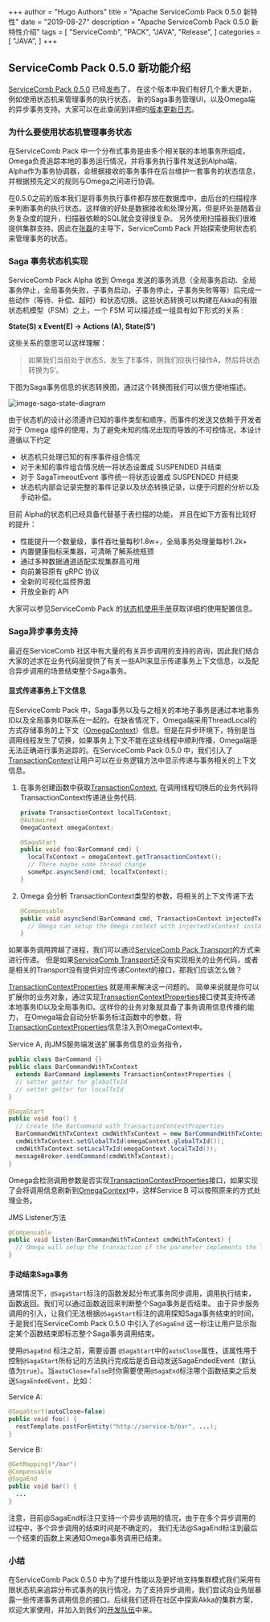 +++
author = "Hugo Authors"
title = "Apache ServiceComb Pack 0.5.0 新特性"
date = "2019-08-27"
description = "Apache ServiceComb Pack 0.5.0 新特性介绍"
tags = [
    "ServiceComb",
    "PACK",
    "JAVA",
    "Release", 
]
categories = [
    "JAVA",
]
+++


## ServiceComb Pack 0.5.0 新功能介绍

[ServiceComb Pack 0.5.0](https://github.com/apache/servicecomb-pack) 已经[发布](http://servicecomb.apache.org/release/pack-downloads/)了， 在这个版本中我们有好几个重大更新，例如使用状态机来管理事务的执行状态， 新的Saga事务管理UI，以及Omega端的异步事务支持。大家可以在此查阅到详细的[版本更新日志](https://issues.apache.org/jira/secure/ReleaseNote.jspa?projectId=12321626&version=12345242)。

### 为什么要使用状态机管理事务状态

在ServiceComb Pack 中一个分布式事务是由多个相关联的本地事务所组成， Omega负责追踪本地的事务运行情况，并将事务执行事件发送到Alpha端， Alpha作为事务协调器，会根据接收的事务事件在后台维护一套事务的状态信息，并根据预先定义的规则与Omega之间进行协调。

在0.5.0之前的版本我们是将事务执行事件都存放在数据库中，由后台的扫描程序来判断事务的执行状态。这样做的好处是数据接收和处理分离，但是坏处是随着业务复杂度的提升，扫描器依赖的SQL就会变得很复杂。 另外使用扫描器我们很难提供集群支持。因此在[张磊](https://github.com/coolbeevip)的主导下，ServiceComb Pack 开始探索使用状态机来管理事务的状态。

### Saga 事务状态机实现

ServiceComb Pack Alpha 收到 Omega 发送的事务消息（全局事务启动、全局事务停止，全局事务失败，子事务启动，子事务停止，子事务失败等等）后完成一些动作（等待、补偿、超时）和状态切换。这些状态转换可以构建在Akka的有限状态机模型（FSM）之上，一个 FSM 可以描述成一组具有如下形式的关系 :

**State(S) x Event(E) -> Actions (A), State(S')**

这些关系的意思可以这样理解：

> 如果我们当前处于状态S，发生了E事件，则我们应执行操作A，然后将状态转换为S’。

下图为Saga事务信息的状态转换图，通过这个转换图我们可以很方便地描述。

![image-saga-state-diagram](/images/pack/saga_state_diagram.png)

由于状态机的设计必须遵许已知的事件类型和顺序，而事件的发送又依赖于开发者对于 Omega 组件的使用，为了避免未知的情况出现而导致的不可控情况，本设计遵循以下约定

- 状态机只处理已知的有序事件组合情况
- 对于未知的事件组合情况统一将状态设置成 SUSPENDED 并结束
- 对于 SagaTimeoutEvent 事件统一将状态设置成 SUSPENDED 并结束
- 状态机内部会记录完整的事件记录以及状态转换记录，以便于问题的分析以及手动补偿。

目前 Alpha的状态机已经具备代替基于表扫描的功能， 并且在如下方面有比较好的提升：

- 性能提升一个数量级，事件吞吐量每秒1.8w+，全局事务处理量每秒1.2k+
- 内置健康指标采集器，可清晰了解系统瓶颈
- 通过多种数据通道适配实现集群高可用
- 向前兼容原有 gRPC 协议
- 全新的可视化监控界面
- 开放全新的 API

大家可以参见ServiceComb Pack 的[状态机使用手册](https://github.com/apache/servicecomb-pack/blob/master/docs/fsm/fsm_manual_zh.md)获取详细的使用配置信息。

### Saga异步事务支持

最近在ServiceComb 社区中有大量的有关异步调用的支持的咨询，因此我们结合大家的述求在业务代码层提供了有关一些API来显示传递事务上下文信息，以及配合异步调用的场景结束整个Saga事务。

#### 显式传递事务上下文信息

在ServiceComb Pack 中，Saga事务以及与之相关的本地子事务是通过本地事务ID以及全局事务ID联系在一起的。在缺省情况下，Omega端采用ThreadLocal的方式存储事务的上下文（[OmegaContext](https://github.com/apache/servicecomb-pack/blob/master/omega/omega-context/src/main/java/org/apache/servicecomb/pack/omega/context/OmegaContext.java)）信息。但是在异步环境下，特别是当调用线程发生了切换，如果事务上下文不能在这些线程中顺利传播，Omega端是无法正确进行事务追踪的。在ServiceComb Pack 0.5.0 中，我们引入了[TransactionContext](https://github.com/apache/servicecomb-pack/blob/master/omega/omega-context/src/main/java/org/apache/servicecomb/pack/omega/context/TransactionContext.java)让用户可以在业务逻辑方法中显示传递与事务相关的上下文信息。

1. 在事务创建函数中获取[TransactionContext](https://github.com/apache/servicecomb-pack/blob/master/omega/omega-context/src/main/java/org/apache/servicecomb/pack/omega/context/TransactionContext.java), 在调用线程切换后的业务代码将TransactionContext传递进业务代码.

   ```java
   private TransactionContext localTxContext;
   @Autowired
   OmegaContext omegaContext;

   @SagaStart
   public void foo(BarCommand cmd) {
     localTxContext = omegaContext.getTransactionContext();
     // There maybe some thread change
     someRpc.asyncSend(cmd, localTxContext);
   }
   ```

2. Omega 会分析 TransactionContext类型的参数，将相关的上下文传递下去

   ```java
   @Compensable
   public void asyncSend(BarCommand cmd, TransactionContext injectedTxContext) {
     // Omega can setup the Omega context with injectedTxContext instance
   }
   ```

如果事务调用跨越了进程，我们可以通过[ServiceComb Pack Transport](https://github.com/apache/servicecomb-pack/tree/master/omega/omega-transport)的方式来进行传递。 但是如果[ServiceComb Transport](https://github.com/apache/servicecomb-pack/tree/master/omega/omega-transport)还没有实现相关的业务代码，或者是相关的Transport没有提供对应传递Context的接口，那我们应该怎么做？

[TransactionContextProperties](https://github.com/apache/servicecomb-pack/blob/master/omega/omega-context/src/main/java/org/apache/servicecomb/pack/omega/context/TransactionContextProperties.java) 就是用来解决这一问题的。 简单来说就是你可以扩展你的业务对象，通过实现[TransactionContextProperties](https://github.com/apache/servicecomb-pack/blob/master/omega/omega-context/src/main/java/org/apache/servicecomb/pack/omega/context/TransactionContextProperties.java)接口使其支持传递本地事务ID以及全局事务ID。这样你的业务对象就具备了事务调用信息传播的能力， 在Omega端会自动分析事务标注函数中的参数，将[TransactionContextProperties](https://github.com/apache/servicecomb-pack/blob/master/omega/omega-context/src/main/java/org/apache/servicecomb/pack/omega/context/TransactionContextProperties.java)信息注入到OmegaContext中。

Service A, 向JMS服务端发送扩展事务信息的业务指令，

```java
public class BarCommand {}
public class BarCommandWithTxContext
  extends BarCommand implements TransactionContextProperties {
  // setter getter for globalTxId
  // setter getter for localTxId
}

@SagaStart
public void foo() {
  // Create the BarCommand with TransactionContextProperties
  BarCommandWithTxContext cmdWithTxContext = new BarCommandWithTxContext(cmd);
  cmdWithTxContext.setGlobalTxId(omegaContext.globalTxId());
  cmdWithTxContext.setLocalTxId(omegaContext.localTxId());
  messageBroker.sendCommand(cmdWithTxContext);
}

```

Omega会检测调用参数是否实现[TransactionContextProperties](https://github.com/apache/servicecomb-pack/blob/master/omega/omega-context/src/main/java/org/apache/servicecomb/pack/omega/context/TransactionContextProperties.java)接口，如果实现了会将调用信息刷新到[OmegaContext](https://github.com/apache/servicecomb-pack/blob/master/omega/omega-context/src/main/java/org/apache/servicecomb/pack/omega/context/OmegaContext.java)中，这样Service B 可以按照原来的方式处理业务。

JMS Listener方法

```java
@Compensable
public void listen(BarCommandWithTxContext cmdWithTxContext) {
  // Omega will setup the transaction if the parameter implements the TransactionContextProperties
}
```

#### 手动结束Saga事务

通常情况下，`@SagaStart`标注的函数发起分布式事务同步调用，调用执行结束，函数返回。我们可以通过函数返回来判断整个Saga事务是否结束。 由于异步服务调用的引入，让我们无法根据`@SagaStart`标注的调用探知Saga事务结束的时间， 于是我们在ServiceComb Pack 0.5.0 中引入了`@SagaEnd` 这一标注让用户显示指定某个函数结束即标志整个Saga事务调用结束。

使用`@SagaEnd` 标注之前，需要设置 `@SagaStart`中的`autoClose`属性，该属性用于控制`@SagaStart`所标记的方法执行完成后是否自动发送SagaEndedEvent（默认值为`true`）。当`autoClose=false`时你需要使用`@SagaEnd`标注哪个函数结束之后发送`SagaEndedEvent`，比如：

Service A:

```java
@SagaStart(autoClose=false)
public void foo() {
  restTemplate.postForEntity("http://service-b/bar", ...);
}
```

Service B:

```java
@GetMapping("/bar")
@Compensable
@SagaEnd
public void bar() {
  ...
}
```

注意，目前@SagaEnd标注只支持一个异步调用的情况，由于在多个异步调用的过程中，多个异步调用的结束时间是不确定的， 我们无法@SagaEnd标注到最后一个结束的函数上来通知Omega事务调用已结束。

### 小结

在ServiceComb Pack 0.5.0 中为了提升性能以及更好地支持集群模式我们采用有限状态机来追踪分布式事务的执行情况，为了支持异步调用，我们尝试向业务层暴露一些传递事务调用信息的接口。后续我们还将在社区中探索Akka的集群方案， 欢迎大家使用，并加入到我们的[开发队伍](http://servicecomb.apache.org/cn/developers/contributing)中来。
